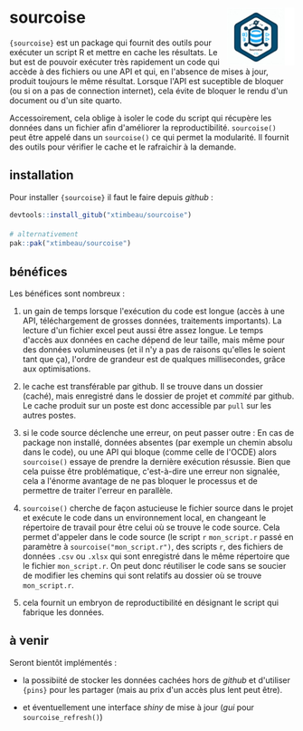 # sourcoise <a href="https://xtimbeau.github.io/sourcoise/"><img src="man/figures/logo.png" align="right" height="102" alt="sourcoise website" /></a>

`{sourcoise}` est un package qui fournit des outils pour exécuter un script R et mettre en cache les résultats. Le but est de pouvoir exécuter très rapidement un code qui accède à des fichiers ou une API et qui, en l'absence de mises à jour, produit toujours le même résultat. Lorsque l'API est suceptible de bloquer (ou si on a pas de connection internet), cela évite de bloquer le rendu d'un document ou d'un site quarto.

Accessoirement, cela oblige à isoler le code du script qui récupère les données dans un fichier afin d'améliorer la reproductibilité. `sourcoise()` peut être appelé dans un `sourcoise()` ce qui permet la modularité. Il fournit des outils pour vérifier le cache et le rafraichir à la demande.

## installation

Pour installer `{sourcoise}` il faut le faire depuis *github* :

```r
devtools::install_gitub("xtimbeau/sourcoise")

# alternativement
pak::pak("xtimbeau/sourcoise")
```

## bénéfices

Les bénéfices sont nombreux :

1.  un gain de temps lorsque l'exécution du code est longue (accès à une API, téléchargement de grosses données, traitements importants). La lecture d'un fichier excel peut aussi être assez longue. Le temps d'accès aux données en cache dépend de leur taille, mais même pour des données volumineuses (et il n'y a pas de raisons qu'elles le soient tant que ça), l'ordre de grandeur est de qualques millisecondes, grâce aux optimisations.

2.  le cache est transférable par github. Il se trouve dans un dossier (caché), mais enregistré dans le dossier de projet et *commité* par github. Le cache produit sur un poste est donc accessible par `pull` sur les autres postes.

3.  si le code source déclenche une erreur, on peut passer outre : En cas de package non installé, données absentes (par exemple un chemin absolu dans le code), ou une API qui bloque (comme celle de l'OCDE) alors `sourcoise()` essaye de prendre la dernière exécution résussie. Bien que cela puisse être problématique, c'est-à-dire une erreur non signalée, cela a l'énorme avantage de ne pas bloquer le processus et de permettre de traiter l'erreur en parallèle.

4.  `sourcoise()` cherche de façon astucieuse le fichier source dans le projet et exécute le code dans un environnement local, en changeant le répertoire de travail pour être celui où se trouve le code source. Cela permet d'appeler dans le code source (le script `r` `mon_script.r` passé en paramètre à `sourcoise("mon_script.r")`, des scripts `r`, des fichiers de données `.csv` ou `.xlsx` qui sont enregistré dans le même répertoire que le fichier `mon_script.r`. On peut donc réutiliser le code sans se soucier de modifier les chemins qui sont relatifs au dossier où se trouve `mon_script.r`.

5.  cela fournit un embryon de reproductibilité en désignant le script qui fabrique les données.

## à venir

Seront bientôt implémentés :

-   la possibiité de stocker les données cachées hors de *github* et d'utiliser `{pins}` pour les partager (mais au prix d'un accès plus lent peut être).

-   et éventuellement une interface *shiny* de mise à jour (*gui* pour `sourcoise_refresh()`)
